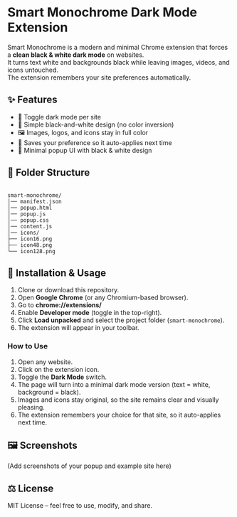 # Smart Monochrome Dark Mode Extension

Smart Monochrome is a modern and minimal Chrome extension that forces a **clean black & white dark mode** on websites.  
It turns text white and backgrounds black while leaving images, videos, and icons untouched.  
The extension remembers your site preferences automatically.

## ✨ Features
- 🔄 Toggle dark mode per site
- 🎨 Simple black-and-white design (no color inversion)
- 🖼️ Images, logos, and icons stay in full color
- 💾 Saves your preference so it auto-applies next time
- 🖤 Minimal popup UI with black & white design

## 📂 Folder Structure
```

smart-monochrome/
│── manifest.json
│── popup.html
│── popup.js
│── popup.css
│── content.js
│── icons/
├── icon16.png
├── icon48.png
└── icon128.png

```

## 🚀 Installation & Usage
1. Clone or download this repository.
2. Open **Google Chrome** (or any Chromium-based browser).
3. Go to **chrome://extensions/**
4. Enable **Developer mode** (toggle in the top-right).
5. Click **Load unpacked** and select the project folder (`smart-monochrome`).
6. The extension will appear in your toolbar.

### How to Use
1. Open any website.
2. Click on the extension icon.
3. Toggle the **Dark Mode** switch.
4. The page will turn into a minimal dark mode version (text = white, background = black).
5. Images and icons stay original, so the site remains clear and visually pleasing.
6. The extension remembers your choice for that site, so it auto-applies next time.

## 🖼️ Screenshots
(Add screenshots of your popup and example site here)

## ⚖️ License
MIT License – feel free to use, modify, and share.
